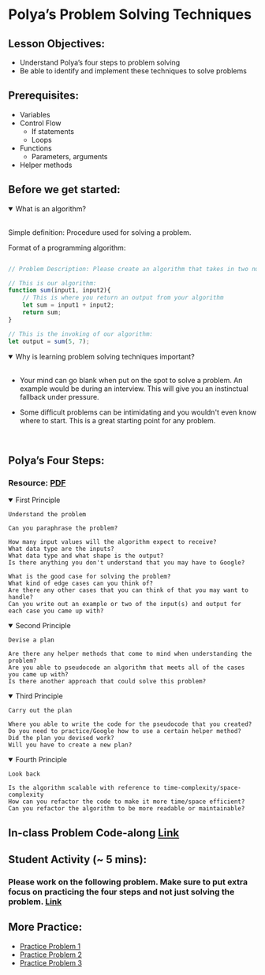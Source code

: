 # Polya’s Problem Solving Techniques

## Lesson Objectives:
- Understand Polya’s four steps to problem solving
- Be able to identify and implement these techniques to solve problems

## Prerequisites:

- Variables
- Control Flow
    - If statements
    - Loops
- Functions
    - Parameters, arguments
- Helper methods

## Before we get started:

<details open>
    <summary>What is an algorithm?</summary> <br />

Simple definition: Procedure used for solving a problem.

Format of a programming algorithm: <br />

``` js

// Problem Description: Please create an algorithm that takes in two numbers and returns the sum.

// This is our algorithm:
function sum(input1, input2){
    // This is where you return an output from your algorithm
    let sum = input1 + input2;
    return sum;
}

// This is the invoking of our algorithm:
let output = sum(5, 7);

```
</details>

<details open>
    <summary>Why is learning problem solving techniques important?</summary> <br />
    
- Your mind can go blank when put on the spot to solve a problem. An example would be during an interview. This will give you an instinctual fallback under pressure.

- Some difficult problems can be intimidating and you wouldn't even know where to start. This is a great starting point for any problem.

</details>

<br />

## Polya’s Four Steps:

### Resource: [PDF](https://math.berkeley.edu/~gmelvin/polya.pdf)

<details open>
<summary>First Principle</summary>
    
    Understand the problem

    Can you paraphrase the problem?

    How many input values will the algorithm expect to receive?
    What data type are the inputs?
    What data type and what shape is the output?
    Is there anything you don't understand that you may have to Google?

    What is the good case for solving the problem?
    What kind of edge cases can you think of?
    Are there any other cases that you can think of that you may want to handle?
    Can you write out an example or two of the input(s) and output for each case you came up with?
</details>
<details open>
    <summary>Second Principle</summary>

    Devise a plan

    Are there any helper methods that come to mind when understanding the problem?
    Are you able to pseudocode an algorithm that meets all of the cases you came up with?
    Is there another approach that could solve this problem?

</details>
<details open>
    <summary>Third Principle</summary>

    Carry out the plan

    Where you able to write the code for the pseudocode that you created?
    Do you need to practice/Google how to use a certain helper method?
    Did the plan you devised work?
    Will you have to create a new plan?

</details>
<details open>
    <summary>Fourth Principle</summary>

    Look back

    Is the algorithm scalable with reference to time-complexity/space-complexity 
    How can you refactor the code to make it more time/space efficient?
    Can you refactor the algorithm to be more readable or maintainable?
</details>

## In-class Problem Code-along  [Link](https://www.codewars.com/kata/57eadb7ecd143f4c9c0000a3)

## Student Activity (~ 5 mins):
### Please work on the following problem. Make sure to put extra focus on practicing the four steps and not just solving the problem. [Link](https://www.codewars.com/kata/5715eaedb436cf5606000381)

## More Practice: 
- [Practice Problem 1](https://www.codewars.com/kata/554b4ac871d6813a03000035)
- [Practice Problem 2](https://www.codewars.com/kata/53e30ec0116393fe1a00060b)
- [Practice Problem 3](https://www.codewars.com/kata/558fc85d8fd1938afb000014)